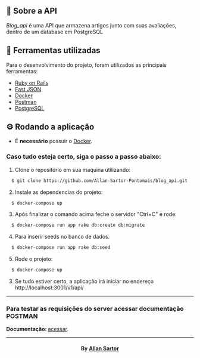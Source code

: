<h2>
  📃 Sobre a API
</h2>

<i>Blog_api</i> é uma API que armazena artigos junto com suas avaliações, dentro de um database em PostgreSQL

<h2>🔧 Ferramentas utilizadas</h2>
Para o desenvolvimento do projeto, foram utilizados as principais ferramentas:
<ul>
  <li><a href="https://rubyonrails.org/">Ruby on Rails</a></li>
  <li><a href="https://github.com/jsonapi-serializer/jsonapi-serializer">Fast JSON</a></li>
  <li><a href="https://www.docker.com/">Docker</a></li>
  <li><a href="https://www.postman.com/">Postman</a></li>
  <li><a href="https://www.postgresql.org/">PostgreSQL</a></li>
</ul>

<h2>⚙ Rodando a aplicação</h2>
<ul>
  <li>É <b>necessário</b> possuir o <a href="https://docs.docker.com/get-docker/">Docker</a>.</li>
</ul>

<h3>Caso tudo esteja certo, siga o passo a passo abaixo:</h3>

1. Clone o repositório em sua maquina utilizando:
```sh
  $ git clone https://github.com/Allan-Sartor-Pontomais/blog_api.git
```
2. Instale as dependencias do projeto:
```sh
  $ docker-compose up
```
3. Após finalizar o comando acima feche o servidor "Ctrl+C" e rode:
```sh
  $ docker-compose run app rake db:create db:migrate
```
4. Para inserir seeds no banco de dados.
```sh
  $ docker-compose run app rake db:seed
```
5. Rode o projeto:
```sh
  $ docker-compose up
```
3. Se tudo estiver certo, a aplicação irá iniciar no endereço http://localhost:3001/v1/api/

<hr>

<h3>Para testar as requisições do server acessar documentação POSTMAN</h3>

<b>Documentação: </b> <a href="https://www.postman.com/aerospace-pilot-75824004/workspace/articles/documentation/19698363-48162d82-ac9d-4793-b566-c680be211c67">acessar</a>.

<hr>

<h4 align="center">
    By <a href="https://www.linkedin.com/in/allan-gustavo-aa6844131/" target="_blank">Allan Sartor</a>
</h4>
